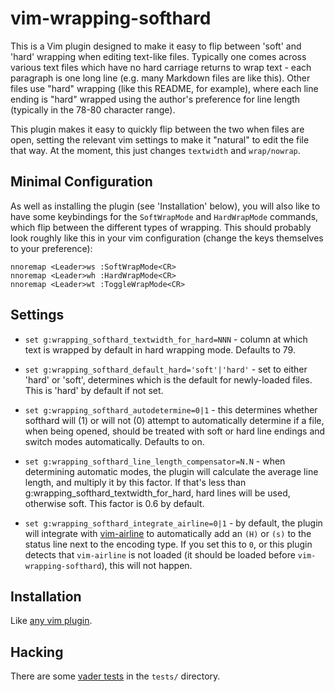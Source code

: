 # vim-wrapping-softhard

This is a Vim plugin designed to make it easy to flip between 'soft' and
'hard' wrapping when editing text-like files. Typically one comes across
various text files which have no hard carriage returns to wrap text - each
paragraph is one long line (e.g. many Markdown files are like this). Other
files use "hard" wrapping (like this README, for example), where each line
ending is "hard" wrapped using the author's preference for line length
(typically in the 78-80 character range).

This plugin makes it easy to quickly flip between the two when files are open,
setting the relevant vim settings to make it "natural" to edit the file that
way. At the moment, this just changes `textwidth` and `wrap/nowrap`.

## Minimal Configuration

As well as installing the plugin (see 'Installation' below), you will also
like to have some keybindings for the `SoftWrapMode` and `HardWrapMode`
commands, which flip between the different types of wrapping. This should
probably look roughly like this in your vim configuration (change the keys
themselves to your preference):

    nnoremap <Leader>ws :SoftWrapMode<CR>
    nnoremap <Leader>wh :HardWrapMode<CR>
    nnoremap <Leader>wt :ToggleWrapMode<CR>

## Settings

* `set g:wrapping_softhard_textwidth_for_hard=NNN` - column at which text is
  wrapped by default in hard wrapping mode. Defaults to 79.

* `set g:wrapping_softhard_default_hard='soft'|'hard'` - set to either 'hard'
  or 'soft', determines which is the default for newly-loaded files. This is
  'hard' by default if not set.

* `set g:wrapping_softhard_autodetermine=0|1` - this determines whether
  softhard will (1) or will not (0) attempt to automatically determine if a
  file, when being opened, should be treated with soft or hard line endings
  and switch modes automatically. Defaults to on.

* `set g:wrapping_softhard_line_length_compensator=N.N` - when determining
  automatic modes, the plugin will calculate the average line length, and
  multiply it by this factor. If that's less than
  g:wrapping_softhard_textwidth_for_hard, hard lines will be used, otherwise
  soft. This factor is 0.6 by default.

* `set g:wrapping_softhard_integrate_airline=0|1` - by default, the plugin
  will integrate with
  [vim-airline](https://github.com/vim-airline/vim-airline/) to automatically
  add an `(H)` or `(s)` to the status line next to the encoding type. If you
  set this to `0`, or this plugin detects that `vim-airline` is not loaded (it
  should be loaded before `vim-wrapping-softhard`), this will not happen.

## Installation

Like [any vim
plugin](https://vi.stackexchange.com/questions/613/how-do-i-install-a-plugin-in-vim-vi).

## Hacking

There are some [vader tests](https://github.com/junegunn/vader.vim) in the
`tests/` directory.
